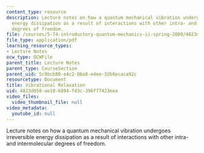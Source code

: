 ```yaml
---
content_type: resource
description: Lecture notes on how a quantum mechanical vibration undergoes irreversible
  energy dissipation as a result of interactions with other intra- and intermolecular
  degrees of freedom.
file: /courses/5-74-introductory-quantum-mechanics-ii-spring-2009/4823d058ae106894fd3c396f77423eea_MIT5_74s09_lec11.pdf
file_type: application/pdf
learning_resource_types:
- Lecture Notes
ocw_type: OCWFile
parent_title: Lecture Notes
parent_type: CourseSection
parent_uid: 5c9bcb80-e4c2-86e8-e4ee-32b8ecaca92c
resourcetype: Document
title: Vibrational Relaxation
uid: 4823d058-ae10-6894-fd3c-396f77423eea
video_files:
  video_thumbnail_file: null
video_metadata:
  youtube_id: null
---
```

Lecture notes on how a quantum mechanical vibration undergoes irreversible energy dissipation as a result of interactions with other intra- and intermolecular degrees of freedom.

